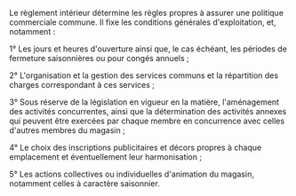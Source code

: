   
 Le règlement intérieur détermine les règles propres à assurer une politique commerciale commune. Il fixe les conditions générales d'exploitation, et, notamment :  

  
 1° Les jours et heures d'ouverture ainsi que, le cas échéant, les périodes de fermeture saisonnières ou pour congés annuels ;  

  
 2° L'organisation et la gestion des services communs et la répartition des charges correspondant à ces services ;  

  
 3° Sous réserve de la législation en vigueur en la matière, l'aménagement des activités concurrentes, ainsi que la détermination des activités annexes qui peuvent être exercées par chaque membre en concurrence avec celles d'autres membres du magasin ;  

  
 4° Le choix des inscriptions publicitaires et décors propres à chaque emplacement et éventuellement leur harmonisation ;  

  
 5° Les actions collectives ou individuelles d'animation du magasin, notamment celles à caractère saisonnier.  
